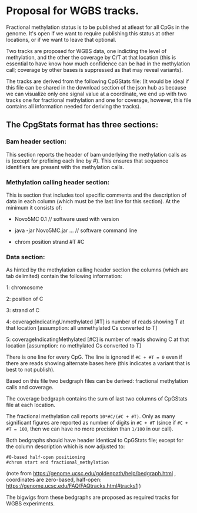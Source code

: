 # Proposal for WGBS tracks.

Fractional methylation status is to be published at atleast for all CpGs in the genome. It's open if we want to require publishing this status at other locations, or if we want to leave that optional.

Two tracks are proposed for WGBS data, one indicting the level of methylation, and the other the coverage by C/T at that location (this is essential to have know how much confidence can be had in the methylation call; coverage by other bases is suppressed as that may reveal variants).

The tracks are derived from the following CpGStats file:
(It would be ideal if this file can be shared in the download section of the json hub as because we can visualize only one signal value at a coordinate, we end up with two tracks one for fractional methylation and one for coverage, however, this file contains all information needed for deriving the tracks).

## The CpgStats format has three sections:

### Bam header section:
  This section reports the header of bam underlying the methylation calls as is (except for prefixing each line by #). This ensures that sequence identifiers are present with the methylation calls.

### Methylation calling header section:
  This is section that includes tool specific comments and the description of data in each column (which must be the last line for this section). At the minimum it consists of:

  * Novo5MC 0.1 // software used with version
  
  * java -jar Novo5MC.jar ... // software command line
  
  * chrom    position    strand    #T    #C

### Data section:
  As hinted by the methylation calling header section the columns (which are tab delimited) contain the following information:
  
  1: chromosome

  2: position of C
  
  3: strand of C

  4: coverageIndicatingUnmethylated [#T] is number of reads showing T at that location [assumption: all unmethylated Cs converted to T]
  
  5: coverageIndicatingMethylated [#C] is number of reads showing C at that location [assumption: no methylated Cs converted to T]
  
  There is one line for every CpG. The line is ignored if `#C + #T = 0` even if there are reads showing alternate bases here (this indicates a variant that is best to not publish).

Based on this file two bedgraph files can be derived: fractional methylation calls and coverage.

The coverage bedgraph contains the sum of last two columns of CpGStats file at each location.

The fractional methylation call reports `10*#C/(#C + #T)`. Only as many significant figures are reported as number of digits in `#C + #T` (since if `#C + #T = 100`, then we can have no more precision than `1/100` in our call).

Both bedgraphs should have header identical to CpGStats file; except for the column description which is now adjusted to:

    #0-based half-open positioning
    #chrom start end fractional_methylation

(note from https://genome.ucsc.edu/goldenpath/help/bedgraph.html , coordinates are zero-based, half-open: https://genome.ucsc.edu/FAQ/FAQtracks.html#tracks1 )

The bigwigs from these bedgraphs are proposed as required tracks for WGBS experiments. 
